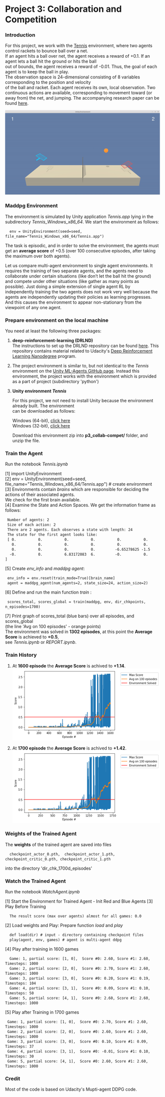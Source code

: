 
[//]: # (Image References)
[image1]:images/Tennis.gif  "Trained Agent"
[image2]:images/plot_1600episodes.png "Plot_1600"
[image3]:images/plot_1700episodes.png "Plot_1700"

# Project 3: Collaboration and Competition

### Introduction

For this project, we work with the [Tennis](https://github.com/Unity-Technologies/ml-agents/blob/master/docs/Learning-Environment-Examples.md#tennis) environment, where two agents control rackets to bounce ball over a net.     
If an agent hits a ball over net, the agent receives a reward of +0.1. If an agent lets a ball hit the ground or hits the ball   
out of bounds, the agent receives a reward of -0.01. Thus, the goal of each agent is to keep the ball in play.    
The observation space is 24-dimensional consisting of 8 variables corresponding to the position and velocity  
of the ball and racket. Each agent receives its own, local observation. Two continuous actions are available, corresponding 
to movement toward (or away from) the net, and jumping. The accompanying research paper can be found [here](https://arxiv.org/pdf/1706.02275.pdf).

![Trained Agent][image1]


### Maddpg Environment

The environment is simulated by Unity application _Tennis.app_ lying in the subdirectory _Tennis_Windows_x86_64_.
We start the environment as follows:

      env = UnityEnvironment(seed=seed, file_name="Tennis_Windows_x86_64/Tennis.app")
      
The task is episodic, and in order to solve the environment, the agents must get an **average score** of +0.5 
(over 100 consecutive episodes, after taking the maximum over both agents).       

Let us compare multi-agent environment to single agent environments. It requires the training of two separate agents, 
and the agents need to collaborate under certain situations (like don’t let the ball hit the ground) 
and compete under other situations (like gather as many points as possible). Just doing a simple extension 
of single agent RL by independently training the two agents does not work very well because the agents 
are independently updating their policies as learning progresses. And this causes the environment to appear 
non-stationary from the viewpoint of any one agent. 

### Prepare environment on the local machine

You need at least the following three packages:

1. **deep-reinforcement-learning  (DRLND)**        
   The instructions to set up the DRLND repository can be found [here](https://github.com/udacity/deep-reinforcement-learning#dependencies). 
   This repository contains material related to Udacity's [Deep Reinforcement Learning Nanodegree](https://www.udacity.com/course/deep-reinforcement-learning-nanodegree--nd893) program.

2. The project environment is similar to, but not identical to the _Tennis_ environment on the 
   [Unity ML-Agents GitHub page](https://github.com/Unity-Technologies/ml-agents/blob/master/docs/Learning-Environment-Examples.md).
   Instead this environment, the project works with the environment which is provided as a part of project
   (subdirectory 'python') 


3. **Unity environment _Tennis_**

    For this project, we not need to install Unity because the environment already built. The environment     
    can be downloaded as follows:

   Windows (64-bit), [click here](https://s3-us-west-1.amazonaws.com/udacity-drlnd/P3/Tennis/Tennis_Windows_x86_64.zip)    
   Windows (32-bit), [click here](https://s3-us-west-1.amazonaws.com/udacity-drlnd/P3/Tennis/Tennis_Windows_x86.zip)     

   Download this environment zip into  **p3_collab-compet/** folder, and unzip the file.

### Train the Agent

   Run the notebook _Tennis.ipynb_
   
   [1] import UnityEnvironment    
   [2] env = UnityEnvironment(seed=seed, file_name="Tennis_Windows_x86_64/Tennis.app")   # create environment        
   [3] Environments contain _brains_ which are responsible for deciding the actions of their associated agents.     
       We check for the first brain available.      
   [4] Examine the State and Action Spaces. We get the information frame as follows:   
       
     Number of agents: 2   
     Size of each action: 2   
     There are 2 agents. Each observes a state with length: 24    
     The state for the first agent looks like: 
     [ 0.          0.          0.          0.          0.          0.     
       0.          0.          0.          0.          0.          0.   
       0.          0.          0.          0.         -6.65278625 -1.5   
      -0.          0.          6.83172083  6.         -0.          0.        ]     
   
   [5]  Create _env_info_ and _maddpg agent_:

     env_info = env.reset(train_mode=True)[brain_name]      
     agent = maddpg_agent(num_agents=2, state_size=24, action_size=2)   

   [6]  Define and run the main function _train_ :
   
     scores_total, scores_global = train(maddpg, env, dir_chkpoints, n_episodes=1700)  
      
   [7]  Print graph of scores_total (blue bars) over all episodes, and  scores_global  
        (the line 'Avg on 100 episodes' - orange points)    
        The environment was solved in **1302 episodes**,  at this point the **Average Score** is achieved to **+0.5**,    
        see _Tennis.ipynb_ or _REPORT.ipynb_.   
        
        
### Train History

1. At **1600 episode** the **Average Score** is achived to **+1.14**.  
![Plot_1600][image2]

2. At **1700 episode** the **Average Score** is achived to **+1.42**.   
![Plot_1700][image3]

        
### Weights of the Trained Agent
  
  The **weights** of the trained agent are saved into files       
  
      checkpoint_actor_0.pth,  checkpoint_actor_1.pth,  checkpoint_critic_0.pth, checkpoint_critic_1.pth  
              
  into the directory 'dir_chk_1700d_episodes'

### Watch the Trained Agent

 Run the notebook _WatchAgent.ipynb_
 
 [1]  Start the Environment for Trained Agent  - Init Red and Blue Agents 
 [3]  Play Before Training    
        
      The result score (max over agents) almost for all games: 0.0  
        
 [2]  Load weights and Play: Prepare function _load_ and _play_   
 
      def load(dir) # input - directory containing checkpoint files
      play(agent, env, games) # agent is multi-agent ddpg     
            
 [4] Play after training in 1600 games 
 
      Game: 1, partial score: [1, 0],  Score #0: 2.60, Score #1: 2.60, Timesteps: 1000     
      Game: 2, partial score: [2, 0],  Score #0: 2.70, Score #1: 2.60, Timesteps: 1000     
      Game: 3, partial score: [3, 0],  Score #0: 0.20, Score #1: 0.19, Timesteps: 104     
      Game: 4, partial score: [3, 1],  Score #0: 0.09, Score #1: 0.10, Timesteps: 50     
      Game: 5, partial score: [4, 1],  Score #0: 2.60, Score #1: 2.60, Timesteps: 1000    
      
 [5] Play after Training in 1700 games   
 
     Game: 1, partial score: [1, 0],  Score #0: 2.70, Score #1: 2.60, Timesteps: 1000 
     Game: 2, partial score: [2, 0],  Score #0: 2.60, Score #1: 2.60, Timesteps: 1000 
     Game: 3, partial score: [3, 0],  Score #0: 0.10, Score #1: 0.09, Timesteps: 37 
     Game: 4, partial score: [3, 1],  Score #0: -0.01, Score #1: 0.10, Timesteps: 30 
     Game: 5, partial score: [4, 1],  Score #0: 2.60, Score #1: 2.60, Timesteps: 1000 
     
### Credit

Most of the code is based on Udacity's Mupti-agent DDPG code.
